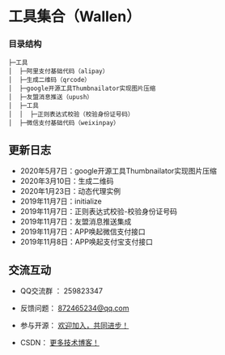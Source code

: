工具集合（Wallen）
===============

### 目录结构
```
├─工具
│  ├─阿里支付基础代码（alipay）
│  ├─生成二维码（qrcode）
│  ├─google开源工具Thumbnailator实现图片压缩
│  ├─友盟消息推送（upush）
│  ├─工具
│  │  ├─正则表达式校验（校验身份证号码）
│  ├─微信支付基础代码（weixinpay）
```

更新日志
-----------------------------------
- 2020年5月7日：google开源工具Thumbnailator实现图片压缩
- 2020年3月10日：生成二维码
- 2020年1月23日：动态代理实例
- 2019年11月7日：initialize
- 2019年11月7日：正则表达式校验-校验身份证号码
- 2019年11月7日：友盟消息推送集成
- 2019年11月7日：APP唤起微信支付接口
- 2019年11月8日：APP唤起支付宝支付接口



交流互动
-----------------------------------

- QQ交流群 ：  259823347

- 反馈问题：  872465234@qq.com

- 参与开源：  [欢迎加入，共同进步！](https://github.com/WallenQ/project-tool)

- CSDN：  [更多技术博客！](https://blog.csdn.net/qq_25635131)
